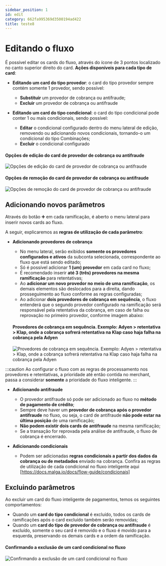 ```yaml
---
sidebar_position: 1
id: edit
category: 662fa995369d3500194ad422
title: teste8
---
```


# Editando o fluxo

É possível editar os cards do fluxo, através do ícone de 3 pontos localizado no canto superior direito do card. **Ações disponíveis para cada tipo de card**:

- **Editando um card do tipo provedor**: o card do tipo provedor sempre contém somente 1 provedor, sendo possível:

  - **Substituir** um provedor de cobrança ou antifraude;
  - **Excluir** um provedor de cobrança ou antifraude

- **Editando um card do tipo condicional**: o card do tipo condicional pode conter 1 ou mais condicionais, sendo possível:
  - **Editar** o condicional configurado dentro do menu lateral de edição, removendo ou adicionando novos condicionais, tornando-o um condicional do tipo Combinações;
  - **Excluir** o condicional configurado

#### Opções de edição do card de provedor de cobrança ou antifraude

![Opções de edição do card de provedor de cobrança ou antifraude](/img/flow-guide/editing/edit-provider.png)

#### Opções de remoção do card de provedor de cobrança ou antifraude

![Opções de remoção do card de provedor de cobrança ou antifraude](/img/flow-guide/editing/remove-provider.png)

## Adicionando novos parâmetros

Através do botão :heavy_plus_sign: em cada ramificação, é aberto o menu lateral para inserir novos cards ao fluxo.

A seguir, explicaremos as **regras de utilização de cada parâmetro**:

- **Adicionando provedores de cobrança**

  - No menu lateral, serão exibidos **somente os provedores configurados e ativos** da subconta selecionada, correspondente ao fluxo que está sendo editado;
  - Só é possível adicionar **1 (um) provedor** em cada card no fluxo;
  - É recomendado inserir **até 3 (três) provedores na mesma ramificação** para retentativas;
  - Ao **adicionar um novo provedor no meio de uma ramificação**, os demais elementos são deslocados para a direita, dando prosseguimento ao fluxo conforme as regras configuradas;
  - Ao adicionar **dois provedores de cobrança em sequência**, o fluxo entenderá que o segundo provedor configurado na ramificação será responsável pela retentativa da cobrança, em caso de falha ou reprovação no primeiro provedor, conforme imagem abaixo:

  #### Provedores de cobrança em sequência. Exemplo: Adyen > retentativa > Klap, onde a cobrança sofrerá retentativa na Klap caso haja falha na cobrança pela Adyen

  ![Provedores de cobrança em sequência. Exemplo: Adyen > retentativa > Klap, onde a cobrança sofrerá retentativa na Klap caso haja falha na cobrança pela Adyen](/img/flow-guide/editing/charge-providers.webp)

:::caution
Ao configurar o fluxo com as regras de processamento nos provedores e retentativas, a prioridade até então contida no merchant, passa a considerar **somente** a prioridade do fluxo inteligente.
:::

- **Adicionando antifraude**

  - O provedor antifraude só pode ser adicionado ao fluxo no **método de pagamento de crédito**;
  - Sempre deve haver um **provedor de cobrança após o provedor antifraude** no fluxo, ou seja, o card de antifraude **não pode estar na última posição** de uma ramificação;
  - **Não podem existir dois cards de antifraude** na mesma ramificação;
  - Se a transação for reprovada pela análise de antifraude, o fluxo de cobrança é encerrado.

- **Adicionando condicionais**
  - Podem ser adicionadas **regras condicionais a partir dos dados da cobrança ou de metadados** enviado na cobrança. Confira as regras de utilização de cada condicional no fluxo inteligente aqui [https://docs.malga.io/docs/flow-guide/condicionais]

## Excluindo parâmetros

Ao excluir um card do fluxo inteligente de pagamentos, temos os seguintes comportamentos:

- Quando um **card do tipo condicional** é excluído, todos os cards de ramificações após o card excluído também serão removidas;
- Quando um **card do tipo de provedor de cobrança ou antifraude** é excluído, somente o seu card é removido e o fluxo é movido para a esquerda, preservando os demais cards e a ordem da ramificação.

#### Confirmando a exclusão de um card condicional no fluxo

![Confirmando a exclusão de um card condicional no fluxo](/img/flow-guide/editing/exclude-card.png)
